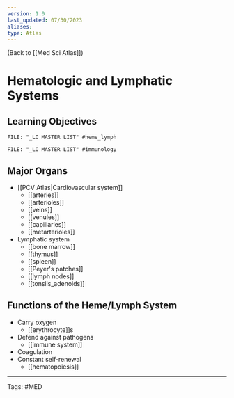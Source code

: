```yaml
---
version: 1.0
last_updated: 07/30/2023
aliases: 
type: Atlas
---
```


(Back to [[Med Sci Atlas]])

# Hematologic and Lymphatic Systems

## Learning Objectives
```query
FILE: "_LO MASTER LIST" #heme_lymph
```

```query
FILE: "_LO MASTER LIST" #immunology 
```
## Major Organs
- [[PCV Atlas|Cardiovascular system]]
	- [[arteries]]
	- [[arterioles]]
	- [[veins]]
	- [[venules]]
	- [[capillaries]]
	- [[metarterioles]]
- Lymphatic system
	- [[bone marrow]]
	- [[thymus]]
	- [[spleen]]
	- [[Peyer's patches]]
	- [[lymph nodes]]
	- [[tonsils_adenoids]]

## Functions of the Heme/Lymph System
- Carry oxygen
	- [[erythrocyte]]s
- Defend against pathogens
	- [[immune system]]
- Coagulation
- Constant self-renewal
	- [[hematopoiesis]]

---
Tags: #MED